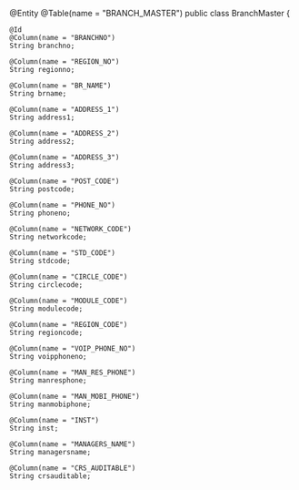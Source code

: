 @Entity
@Table(name = "BRANCH_MASTER")
public class BranchMaster {

    @Id
    @Column(name = "BRANCHNO")
    String branchno;

    @Column(name = "REGION_NO")
    String regionno;

    @Column(name = "BR_NAME")
    String brname;

    @Column(name = "ADDRESS_1")
    String address1;

    @Column(name = "ADDRESS_2")
    String address2;

    @Column(name = "ADDRESS_3")
    String address3;

    @Column(name = "POST_CODE")
    String postcode;

    @Column(name = "PHONE_NO")
    String phoneno;

    @Column(name = "NETWORK_CODE")
    String networkcode;

    @Column(name = "STD_CODE")
    String stdcode;

    @Column(name = "CIRCLE_CODE")
    String circlecode;

    @Column(name = "MODULE_CODE")
    String modulecode;

    @Column(name = "REGION_CODE")
    String regioncode;

    @Column(name = "VOIP_PHONE_NO")
    String voipphoneno;

    @Column(name = "MAN_RES_PHONE")
    String manresphone;

    @Column(name = "MAN_MOBI_PHONE")
    String manmobiphone;

    @Column(name = "INST")
    String inst;

    @Column(name = "MANAGERS_NAME")
    String managersname;

    @Column(name = "CRS_AUDITABLE")
    String crsauditable;
